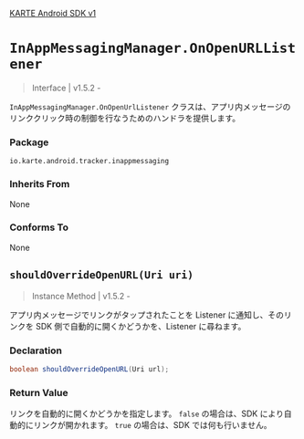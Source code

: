 [KARTE Android SDK v1](index)

# `InAppMessagingManager.OnOpenURLListener`

> Interface | v1.5.2 -

`InAppMessagingManager.OnOpenUrlListener` クラスは、アプリ内メッセージのリンククリック時の制御を行なうためのハンドラを提供します。

### Package

`io.karte.android.tracker.inappmessaging`

### Inherits From

None

### Conforms To

None

## `shouldOverrideOpenURL(Uri uri)`

> Instance Method | v1.5.2 -

アプリ内メッセージでリンクがタップされたことを Listener に通知し、そのリンクを SDK 側で自動的に開くかどうかを、Listener に尋ねます。

### Declaration

```java
boolean shouldOverrideOpenURL(Uri url);
```

### Return Value

リンクを自動的に開くかどうかを指定します。
`false` の場合は、SDK により自動的にリンクが開かれます。
`true` の場合は、SDK では何も行いません。
